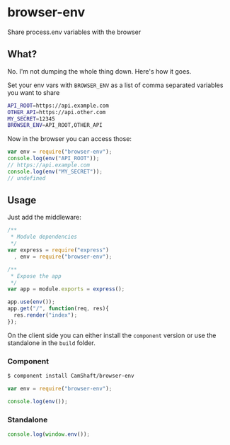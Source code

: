 browser-env
===========

Share process.env variables with the browser

What?
-----

No. I'm not dumping the whole thing down. Here's how it goes.

Set your env vars with `BROWSER_ENV` as a list of comma separated variables you want to share

```sh
API_ROOT=https://api.example.com
OTHER_API=https://api.other.com
MY_SECRET=12345
BROWSER_ENV=API_ROOT,OTHER_API
```

Now in the browser you can access those:

```js
var env = require("browser-env");
console.log(env("API_ROOT"));
// https://api.example.com
console.log(env("MY_SECRET"));
// undefined
```

Usage
-----

Just add the middleware:

```js
/**
 * Module dependencies
 */
var express = require("express")
  , env = require("browser-env");

/**
 * Expose the app
 */
var app = module.exports = express();

app.use(env());
app.get("/", function(req, res){
  res.render("index");
});
```

On the client side you can either install the `component` version or use the standalone in the `build` folder.

### Component

```sh
$ component install CamShaft/browser-env
```

```js
var env = require("browser-env");

console.log(env());
```

### Standalone

```js
console.log(window.env());
```
